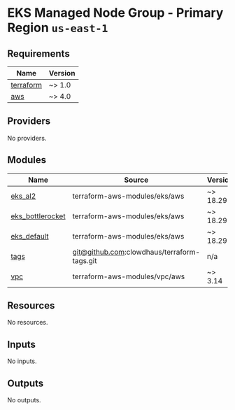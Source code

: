 # EKS Managed Node Group - Primary Region `us-east-1`

<!-- BEGINNING OF PRE-COMMIT-TERRAFORM DOCS HOOK -->
## Requirements

| Name | Version |
|------|---------|
| <a name="requirement_terraform"></a> [terraform](#requirement\_terraform) | ~> 1.0 |
| <a name="requirement_aws"></a> [aws](#requirement\_aws) | ~> 4.0 |

## Providers

No providers.

## Modules

| Name | Source | Version |
|------|--------|---------|
| <a name="module_eks_al2"></a> [eks\_al2](#module\_eks\_al2) | terraform-aws-modules/eks/aws | ~> 18.29 |
| <a name="module_eks_bottlerocket"></a> [eks\_bottlerocket](#module\_eks\_bottlerocket) | terraform-aws-modules/eks/aws | ~> 18.29 |
| <a name="module_eks_default"></a> [eks\_default](#module\_eks\_default) | terraform-aws-modules/eks/aws | ~> 18.29 |
| <a name="module_tags"></a> [tags](#module\_tags) | git@github.com:clowdhaus/terraform-tags.git | n/a |
| <a name="module_vpc"></a> [vpc](#module\_vpc) | terraform-aws-modules/vpc/aws | ~> 3.14 |

## Resources

No resources.

## Inputs

No inputs.

## Outputs

No outputs.
<!-- END OF PRE-COMMIT-TERRAFORM DOCS HOOK -->
